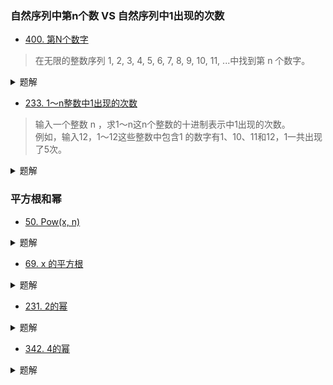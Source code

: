 ### 自然序列中第n个数 VS 自然序列中1出现的次数
- [400. 第N个数字](https://leetcode-cn.com/problems/nth-digit/)
> 在无限的整数序列 1, 2, 3, 4, 5, 6, 7, 8, 9, 10, 11, ...中找到第 n 个数字。

<details>
<summary>题解</summary>
    
```python3
class Solution:
    def findNthDigit(self, n: int) -> int:
        # n - 1的目的在于，后面first_num的第一个索引从0开始
        n -= 1
        # pow(2, 31) < pow(10, 11), 在32位证书范围内
        for digit in range(1, 11):
            # [first_num]表示每一组第一个数
            # [1]23456789       [10]11...99     [100]101...999
            first_num = 10 ** (digit - 1)
            if n < 9 * first_num * digit:
                return int(str(first_num + n / digit)[n % digit])
            n -= 9 * first_num * digit
        return -1
```
</details>

- [233. 1～n整数中1出现的次数](https://leetcode-cn.com/problems/number-of-digit-one/)
> 输入一个整数 n ，求1～n这n个整数的十进制表示中1出现的次数。   
例如，输入12，1～12这些整数中包含1 的数字有1、10、11和12，1一共出现了5次。

<details>
<summary>题解</summary>
    
参考： [找规律-通用的解法](https://leetcode-cn.com/problems/1nzheng-shu-zhong-1chu-xian-de-ci-shu-lcof/solution/xiang-jie-gui-lu-yong-shi-0ms-by-sircarol/)
```python3
class Solution:
    def countDigitOne(self, n: int) -> int:
        if n <= 0: return 0
        if n <= 9: return 1
        ans = 0
        i = 1
        target = 1
        m = 9 - target
        while i <= n:
            a, b = n // i, n % i
            ans += (a + m) // 10 * i + (b + 1 if a % 10 == target else 0)
            i *= 10
        return ans
```
</details>

### 平方根和幂
- [50. Pow(x, n)](https://leetcode-cn.com/problems/powx-n/)
<details>
<summary>题解</summary>

```python3
class Solution:
    def myPow(self, x: float, n: int) -> float:
        if n < 0:
            n = -n
            x = 1 / x
        ans = 1
        while n:
            # 等待n为奇数
            if n & 1:
                ans *= x
            # n为偶数时不累乘，只需x自乘
            n >>= 1
            x *= x
        return ans
```
</details>

- [69. x 的平方根](https://leetcode-cn.com/problems/sqrtx/)
<details>
<summary>题解</summary>
	
```python3
class Solution:
    def mySqrt(self, x: int) -> int:
        if x == 0: return 0
        left, right = 1, x
        while left < right:
            mid = (left + right) // 2
            if mid ** 2 == x or right - left == 1: return mid
            elif mid ** 2 < x: left = mid
            else: right = mid
        return left
```
</details>

- [231. 2的幂](https://leetcode-cn.com/problems/power-of-two/)
<details>
<summary>题解</summary>
	
```python3
class Solution:
    def isPowerOfTwo(self, n: int) -> bool:
        return n > 0 and n & (n - 1) == 0
```
</details>

- [342. 4的幂](https://leetcode-cn.com/problems/power-of-four/)
<details>
<summary>题解</summary>
	
```python3
class Solution:
    def isPowerOfFour(self, num: int) -> bool:
        # 4的幂一定也是2的幂
        return num > 0 and num % 3 == 1 and num & (num - 1) == 0
```
</details>

